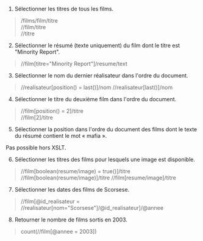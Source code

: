 1. Sélectionner les titres de tous les films.

> /films/film/titre  
> //film/titre  
> //titre

2. Sélectionner le résumé (texte uniquement) du film dont le titre est "Minority Report".

> //film[titre="Minority Report"]/resume/text

3. Sélectionner le nom du dernier réalisateur dans l'ordre du document.

> //realisateur[position() = last()]/nom
> //realisateur[last()]/nom

4. Sélectionner le titre du deuxième film dans l'ordre du document.

> //film[position() = 2]/titre  
> //film[2]/titre

5. Sélectionner la position dans l'ordre du document des films dont le texte du résumé contient le mot « mafia ».

Pas possible hors XSLT.

6. Sélectionner les titres des films pour lesquels une image est disponible.

> //film[boolean(resume/image) = true()]/titre  
> //film[boolean(resume/image)]/titre
> //film[resume/image]/titre

7. Sélectionner les dates des films de Scorsese.

> //film[@id_realisateur = //realisateur[nom="Scorsese"]/@id_realisateur]/@annee

8. Retourner le nombre de films sortis en 2003.

> count(//film[@annee = 2003])
